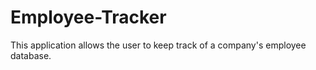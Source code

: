 # Employee-Tracker
This application allows the user to keep track of a company's employee database.
